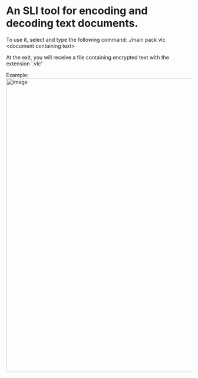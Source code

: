 # An SLI tool for encoding and decoding text documents.

To use it, select and type the following command:
./main pack vlc \<document containing text>

At the exit, you will receive a file containing encrypted text with the extension '.vlc'

Example: 
<img width="799" alt="image" src="https://github.com/user-attachments/assets/7fa39298-02c3-41c7-8e32-4927f6067548" />
